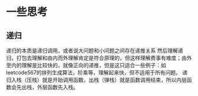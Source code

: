# 一些思考
## 递归
递归的本质是递归调用，或者说大问题和小问题之间存在递推关系
然后理解递归，打包去理解和由内而外理解肯定是符合原理的，但这样理解费事有难度；由外至内的理解是比较快的，就像正向的递推，但是这只适合一些例子：如leetcode567的排列生成算法，阶乘等，理解起来快，但不适用于所有问题。
递归入栈（压栈）就是开始调用函数，出栈（弹栈）就是函数调用结束，所以内层函数会先出栈，外层函数先入栈。
